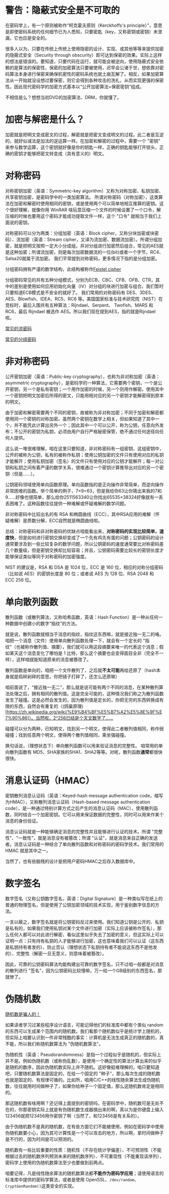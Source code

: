 # 警告：隐蔽式安全是不可取的
在密码学上，有一个原则被称作“柯克霍夫原则（Kerckhoffs's principle）”，意思是即使密码系统的任何细节已为人悉知，只要密匙（key，又称密钥或密钥）未泄漏，它也应是安全的。

很多人以为，只要在传统上传统上使用隐密的设计、实现、或其他等等来提供加密的隐蔽式安全（Security through obscurity）即可达到保密的效果。实际上这样的想法是错误的。要知道，只要代码在运行，就可能会被逆向，使用隐蔽式安全依赖的是算法的保密性，保密的加密算法只要被使用，迟早会公诸于世，想依靠对密码算法本身进行保密来确保机密性的密码系统也就土崩瓦解了。相反，如果加密算法从一开始就没设想过要保密，则它会得到各种攻击的洗礼，从而实现更强的保密性。因此现代密码学的加密方式基本以“公开加密算法+保密密钥”组成。

不相信是么？想想当初DVD的加密算法、DRM，你就懂了。

# 加密与解密是什么？
加密就是把明文变成密文的过程，解密就是把密文变成明文的过程。此二者是互逆的，就好似减法是加法的逆运算一样。在加密和解密的过程中，需要一个 "密钥" 来参与数学运算，这个密钥就好像是你的钥匙一样，正确的钥匙能够打开锁头，正确的密钥才能够把密文转变成（具有意义的）明文。

# 对称密码
对称密钥加密（英语：Symmetric-key algorithm）又称为对称加密、私钥加密、共享密钥加密，是密码学中的一类加密算法。
所谓对称密码（对称加密），这类算法在加密和解密时使用相同的密钥，或是使用两个可以简单地相互推算的密钥。这个很好理解，就像你用 WinRAR 啥玩意压缩一个文件的时候设置了一个口令，解压缩的时候也要用这个密码才能成功提取文件一样，这个 "口令" 就相当于我们上面说的密钥。

对称密码可以分为两类：分组加密（英语：Block cipher，又称分块加密或块密码）、流加密（英语：Stream cipher，又译为流加密、数据流加密）。所谓分组加密，就是把明文按照一定大小分成组，并对分组进行加密然后组合，常见的AES就是这种加密；所谓流加密，则是每次加密数据流的一位(bit)或者一个字节，RC4、Salsa20就属于流加密。
我们平常提到对称密码，更多情况下指的是分组加密。

分组密码拥有严谨的数学结构，此结构被称作[Feistel cipher](https://zh.wikipedia.org/wiki/%E8%B4%B9%E6%96%AF%E5%A6%A5%E5%AF%86%E7%A0%81)

分组密码常见的共有五种分组模式，分别为ECB、CBC、CFB、OFB、CTR，其中的差别是使用如何应用初始化向量（IV）对分组的块进行加密与组合。我们暂时只要知道ECB模式是不安全的就好了。
我们常用的对称密码有 DES、3DES、AES、Blowfish、IDEA、RC5、RC6 等。美国国家标准与技术研究院（NIST）在竞标时，最后入围共有五种算法：Rijndael、Serpent、 Twofish、MARS 和 RC6，最后 Rijndael 被选作 AES。所以我们现在提到AES，指的就是Rijndael啦。

[常见的流密码](https://en.wikipedia.org/wiki/Stream_cipher#Other_designs)

[常见的分组密码](https://en.wikipedia.org/wiki/Block_cipher#Notable_block_ciphers)

# 非对称密码
公开密钥加密（英语：Public-key cryptography），也称为非对称加密（英语：asymmetric cryptography），是密码学的一种算法，它需要两个密钥，一个是公开密钥，另一个是私有密钥；一个用作加密的时候，另一个则用作解密。使用其中一个密钥把明文加密后所得的密文，只能用相对应的另一个密钥才能解密得到原本的明文。

由于加密和解密需要两个不同的密钥，故被称为非对称加密；不同于加密和解密都使用同一个密钥的对称加密。虽然两个密钥在数学上相关，但如果知道了其中一个，并不能凭此计算出另外一个；因此其中一个可以公开，称为公钥，任意向外发布；不公开的密钥为私钥，必须由用户自行严格秘密保管，绝不通过任何途径向任何人提供。

这么说一堆很难理解，咱在这里只要知道，非对称密码有一组密钥，这组密钥中，公开的被称为公钥，私有的被称作私钥；使用公钥加密的文件只有使用对应的私钥才能解开；使用私钥加密（签名）的文件只有使用对应的公钥才能解开；每一对公钥和私钥之间有着严谨的数学关系，很难通过一个密钥计算推导出对应的另一个密钥（但是……）。

公钥密码领域使用单向函数原理。单向函数指的是正向操作非常简单，而逆向操作非常困难的函数。举个简单的例子，7×9=63，但是我给你63让你猜出来我的7和9……好像也很简单，那么给你2511563340让你找出65535×38324好像就有一丢丢困难了。这种函数往往提供一种难解或怀疑难解的数学问题。


非对称密码中比较出名的有 RSA 和椭圆曲线（ECC），其中RSA应用的难解（怀疑难解）是质数分解，ECC自然就是椭圆曲线啦。

总结：对称密码和非对称密码的优缺点咱能看出来，**对称密码的实现比较简单，速度快**，但是如何进行密钥交换却变成了一个先有鸡先有蛋的问题；公钥密码的设计通常要涉及到一些比较复杂的数学问题，所以公钥密码的速度通常要比对称密码差几个数量级，但是密钥交换却比较容易；并且，公钥密码需要比较长的密钥长度才能够保证类似等同于对称密码的加密强度。

NIST 的建议是，RSA 和 DSA 是 1024 位，ECC 是 160 位，相应的对称分组密码（比如说 AES）的密钥长度是 80 位；或者说 AES 为 128 位、RSA 2048 和 ECC 256 位。

# 单向散列函数
散列函数（或散列算法，又称哈希函数，英语：Hash Function）是一种从任何一种数据中创建小的数字“指纹”的方法。

就是说，散列函数就相当于消息的指纹，指纹这东西嘛，就是接近独一无二的咯。咱把一个消息（文件）使用单向散列函数处理一下，就会有一个定长的 "指纹"（也被称作散列值、摘要），我们就可以用这段摘要来唯一的代表这个消息；假如某天这个消息变化了哪怕是 1 比特，那么这个摘要也会变得面目全非（完全不一样），这样咱就能知道原来的消息被篡改了。

散列函数是单向的，咱把一个文件散列了，之后就**不太可能**再给还原了（hash本身就是捣碎剁碎的意思，你把镜子打碎了，还怎么还原嘛）

咱前面说了，“接近独一无二”，那么就是说可能有两个不同的消息，在某种散列算法处理之后，拥有相同的散列值。这是完全可能的，这种情况我们称之为散列函数发生了碰撞。这是必然会发生的，因为散列值是定长的，你把无穷的东西转换成有限的东西，自然会有重复的（(鸽巢原理)[https://zh.wikipedia.org/wiki/%E9%B4%BF%E5%B7%A2%E5%8E%9F%E7%90%86]）。当然啦，2^256已经是个天文数字了……

碰撞可以分为两种，已知明文，找到另一个明文，使得此二者散列值相同，称作弱碰撞；找到任意两个明文，使得两个散列值相同，乘坐强碰撞。

换句话说，（理想状态下）单向散列函数可以用来验证消息的完整性。
咱常用的单向散列函数有 MD5、SHA家族的SHA1、SHA2等等。对呢，散列函数**通常**都很快很快。

# 消息认证码（HMAC）
密钥散列消息认证码（英语：Keyed-hash message authentication code，缩写为HMAC），又称散列消息认证码（Hash-based message authentication code），是一种通过特别计算方式之后产生的消息认证码（MAC），使用散列函数，同时结合一个加密密钥。它可以用来保证数据的完整性，同时可以用来作某个消息的身份验证。

消息认证码就是一种能够确定消息的完整性并且能够进行认证的技术。所谓 "完整性"、"一致性"，就是消息没有被篡改；所谓 "认证"，就是消息来自正确的发送者。消息认证码是一种结合了单向散列函数和对称密码的密码学技术。我们常用的 HMAC 就是其中之一。

当然了，也有些脑残的设计是把用户密码HMAC之后存入数据库中。

# 数字签名
数字签名（又称公钥数字签名，英语：Digital Signature）是一种类似写在纸上的普通的物理签名，但是使用了公钥加密领域的技术实现，用于鉴别数字信息的方法。

一言以蔽之，数字签名就是将公钥密码反过来使用。我们知道公钥是公开的、私钥是私有的，如果我们使用私钥对某个文件进行加密（实际上应该被称作签名），那么任何人都可以对此进行解密，看似这里似乎失去了加密的意义，但这实际上可以证明一点：只有持有私钥的人才能够进行加密，这也意味着我们可以认证（这东西是私钥持有者发的）、防止否认（理想状态下私钥持有者不能说这东西不是他发的）、完整性（解密一旦无意义，则意味着被篡改）。

因此，可靠的公钥密码算法均能构建出可靠的数字签名，只不过咱一般都是对消息的散列进行 "签名"，因为公钥密码比较慢嘛，万一给一个GB级别的东西签名，那就惨了。

# 伪随机数
[随机数是骗人的！](https://linux.cn/article-3119-1.html)

如果读者学习过某些程序设计语言，可能记得他们的标准库中都有个类似 random 的东西可以生成某个范围内的随机数。我们看那个随机数似乎是统计学上随机的，但实际上咱要认识到一件非常残酷的事实：计算机是无法生成真正的随机数的，真不能，所以我们称随机数算法为 "伪随机数算法"。

伪随机性（英语：Pseudorandomness）是指一个过程似乎是随机的，但实际上并不是。例如伪随机数（或称伪乱数），是使用一个确定性的算法计算出来的似乎是随机的数序，因此伪随机数实际上并不随机。这好像挺难理解的，咱只要知道吧，只要随机数算法是固定的，在给一个固定的 "种子"，那么每次生成的随机数也就是固定的、有规律可循的。比如所，咱用C/C++的线性随余算法生成伪随机数，往往就用时间做种子了，如果你给种子一个固定值，那么这随机数肯定是相同的。

那这随机数有啥用啊？还记得上面提到的密钥吗，在密码学中，随机数可是无处不在的，你那密钥实际上就是有伪随机数生成器搞出来的啊，真以为是你键盘上输入123456就把123456用作密钥了啊（当然了，和123456是有关系的）。

由于伪随机数不是真的随机数，在有些方面它们不能被使用，例如在密码学中使用伪随机数要小心，因为其可计算性是一个可以攻击的地方，所以啊，拿时间做种子是不行的，因为时间是可以预测的。

随机数有一些比较重要的性质：随机性（不存在统计学偏差）、不可预测性（不能根据过去的随机数序列预测未来的随机数序列）、不可重现性（不能重现该序列），密码学上使用的伪随机数算法至少也要做到前两点。

咱要记得，凡是线性随余算法的随机数算法都**不能作为密码学应用**；请使用语言的标准库中提供的密码学算法，或者是使用 OpenSSL、`/dev/random`、`CryptGenRandom()`这类安全的实现。

